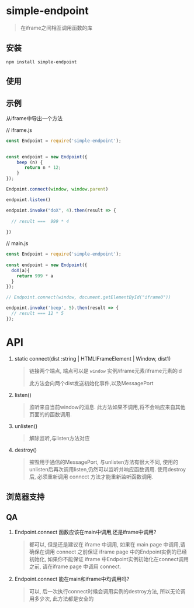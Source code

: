 # simple-endpoint

>  在iframe之间相互调用函数的库



## 安装

```shell
npm install simple-endpoint
```



## 使用



## 示例

从iframe中导出一个方法

// iframe.js

``` js
const Endpoint = require('simple-endpoint');
 

const endpoint = new Endpoint({
    beep (n) {
       return n * 12;
    }
});

Endpoint.connect(window, window.parent)

endpoint.listen()

endpoint.invoke("doX", 4).then(result => {
  
  // result ===  999 * 4
  
})

```



// main.js

``` js
const Endpoint = require('simple-endpoint');
 
const endpoint = new Endpoint({
  doX(a){
    return 999 * a
  }
});

// Endpoint.connect(window, document.getElementById("iframe0"))

endpoint.invoke('beep', 5).then(result => {
  // result === 12 * 5
});

```

# API

1. static connect(dist :string | HTMLIFrameElement | Window, dist1) 

   > 链接两个端点, 端点可以是 `window` 实例/iframe元素/iframe元素的id
   >
   > 此方法会向两个dist发送初始化事件,以及MessagePort

2. listen()

   > 监听来自当前window的消息. 此方法如果不调用,将不会响应来自其他页面的的函数调用.

3. unlisten()

   > 解除监听,与listen方法对应

4. destroy()

   > 摧毁用于通信的MessagePort, 与unlisten方法有很大不同, 使用的unlisten后再次调用listen,仍然可以监听并响应函数调用. 使用destroy后, 必须重新调用 connect 方法才能重新监听函数调用.



## 浏览器支持





## QA

1. Endpoint.connect 函数应该在main中调用,还是iframe中调用?

   > 都可以, 但是还是建议在 iframe 中调用, 如果在 main page 中调用,请确保在调用 connect 之前保证 iframe page 中的Endpoint实例的已经初始化, 如果你不能保证 iframe 中Endpoint实例初始化在connect调用之前, 请在iframe page 中调用 connect.

2. Endpoint.connect 能在main和iframe中均调用吗?

   > 可以, 后一次执行connect时候会调用实例的destroy方法, 所以无论调用多少次, 此方法都是安全的

